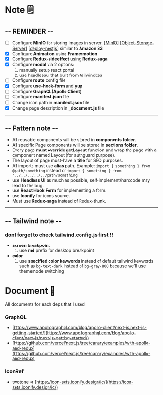 
# **Note** 🗒️
## -- **REMINDER** --
- [ ] Configure **MinIO** for storing images in server. [[MinIO](https://betterprogramming.pub/upload-and-retrieve-images-by-integrating-minio-with-nestjs-419e4e629b5d)] [[Object-Storage-Server](https://www.google.com/search?q=object+storage+server+%E0%B8%84%E0%B8%B7%E0%B8%AD&rlz=1C1ONGR_enTH1026TH1026&oq=object+storage+server+%E0%B8%84%E0%B8%B7%E0%B8%AD&aqs=chrome..69i57j33i160.2169j0j7&sourceid=chrome&ie=UTF-8)] [[deploy-nestjs](https://stackoverflow.com/questions/53939919/what-is-the-right-way-of-production-deployment-of-nestjs-application)]  similar to **Amazon S3**
- [x] Configure **Animation** using **Framermotion**
- [x] Configure **Redux-sideeffect** using **Redux-saga**
- [x] Configure **modal** via 2 options:
  1. manually setup react portal
  2. use headlessui that built from tailwindcss
- [ ] Configure **route** config file
- [x] Configure **use-hook-form** and **yup**
- [ ] Configure **GraphQL(Apollo Client)**
- [ ] Configure **manifest.json** file
- [ ] Change icon path in **manifext.json** file
- [x] Change page description in **_document.js** file

---

## -- **Pattern note** --
- All reusable components will be stored in **components folder**.
- All specific Page components  will be stored in **sections folder**.
- Every page **must override getLayout** function and wrap the page with a component named Layout (for authguard purpose).
- The layout of page must-have a **title** for SEO purposes.
- All imports must use **alias** path. Example: `import { something } from @path/something` instead of `import { something } from '../../../../../path/something`
- use **Headless UI** as much as possible, self-implement/hardcode may lead to the bug.
- use **React Hook Form** for implementing a form.
- use **Iconify** for icons source.
- Must use **Redux-saga** instead of Redux-thunk.

---
## -- **Tailwind note** --
### dont forget to check tailwind.config.js first !!
- **screen breakpoint**
  1. use **md** prefix for desktop breakpoint
- **color**
  1. use **specified color keywords** instead of default tailwind keywords such as `bg-text-dark` instead of `bg-gray-800` because we'll use thememode switching

# **Document** 📝

All documents for each deps that I used
### GraphQL
 - [https://www.apollographql.com/blog/apollo-client/next-js/next-js-getting-started/](https://www.apollographql.com/blog/apollo-client/next-js/next-js-getting-started/)
 - [https://github.com/vercel/next.js/tree/canary/examples/with-apollo-and-redux](https://github.com/vercel/next.js/tree/canary/examples/with-apollo-and-redux)

### IconRef
 - twotone => [https://icon-sets.iconify.design/ic/](https://icon-sets.iconify.design/ic/)
